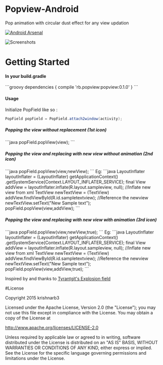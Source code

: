 # Popview-Android
Pop animation with circular dust effect for any view updation

[![Android Arsenal](https://img.shields.io/badge/Android%20Arsenal-Popview--Android-green.svg?style=true)](https://android-arsenal.com/details/1/3813)

![Screenshots](https://media.giphy.com/media/FoGScttOF8e40/giphy.gif) 

# Getting Started 
<h4>In your build.gradle</h4>
```groovy
dependencies {
   compile 'rb.popview:popview:0.1.0'
}
```
<h4>Usage</h4>

Initialize PopField like so :
```java
PopField popField = PopField.attach2window(activity);
```

<h5>Popping the view without replacement (1st icon)</h5>
```java
popField.popView(view);
```

<h5>Popping the view and replacing with new view without animation (2nd icon)</h5>
```java
popField.popView(view,newView);
```
Eg:
   ```java
   LayoutInflater layoutInflater = (LayoutInflater) getApplicationContext()        
    					.getSystemService(Context.LAYOUT_INFLATER_SERVICE);
   final View addView = layoutInflater.inflate(R.layout.sampleview, null);         //Inflate new view from xml
   TextView newTextView = (TextView) addView.findViewById(R.id.sampletextview);    //Reference the newview     
   newTextView.setText("New Sample text");
   popField.popView(view,addView);
   ```
   
<h5>Popping the view and replacing with new view with animation (3rd icon)</h5>
```java
popField.popView(view,newView,true);
```
Eg:
   ```java
   LayoutInflater layoutInflater = (LayoutInflater) getApplicationContext()        
    					.getSystemService(Context.LAYOUT_INFLATER_SERVICE);
   final View addView = layoutInflater.inflate(R.layout.sampleview, null);         //Inflate new view from xml
   TextView newTextView = (TextView) addView.findViewById(R.id.sampletextview);    //Reference the newview     
   newTextView.setText("New Sample text");
   popField.popView(view,addView,true);
   ```

Inspired by and thanks to [Tyrantgit's Explosion field](https://github.com/tyrantgit/ExplosionField)

#License

Copyright 2015 krishnarb3

   Licensed under the Apache License, Version 2.0 (the "License");
   you may not use this file except in compliance with the License.
   You may obtain a copy of the License at

   http://www.apache.org/licenses/LICENSE-2.0

   Unless required by applicable law or agreed to in writing, software
   distributed under the License is distributed on an "AS IS" BASIS,
   WITHOUT WARRANTIES OR CONDITIONS OF ANY KIND, either express or implied.
   See the License for the specific language governing permissions and
   limitations under the License.
